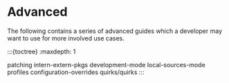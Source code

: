# Advanced

The following contains a series of advanced guides which a developer may
want to use for more involved use cases.

:::{toctree}
:maxdepth: 1

patching
intern-extern-pkgs
development-mode
local-sources-mode
profiles
configuration-overrides
quirks/quirks
:::
